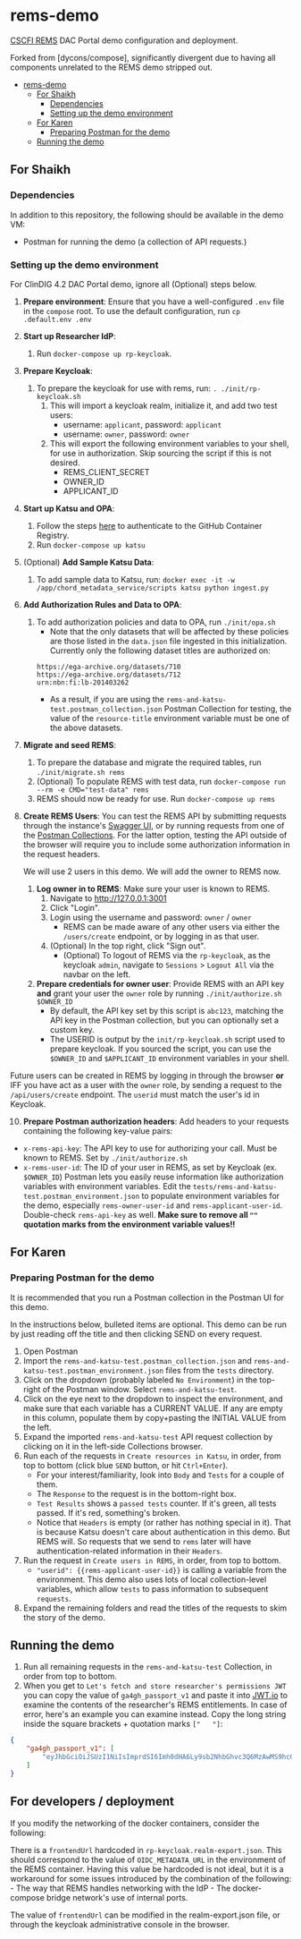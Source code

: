 # rems-demo
[CSCFI REMS](https://github.com/cscfi/rems) DAC Portal demo configuration and deployment.

Forked from [dycons/compose], significantly divergent due to having all components unrelated to the REMS demo stripped out.

<!-- @import "[TOC]" {cmd="toc" depthFrom=1 depthTo=6 orderedList=false} -->

<!-- code_chunk_output -->

- [rems-demo](#rems-demo)
  - [For Shaikh](#for-shaikh)
    - [Dependencies](#dependencies)
    - [Setting up the demo environment](#setting-up-the-demo-environment)
  - [For Karen](#for-karen)
    - [Preparing Postman for the demo](#preparing-postman-for-the-demo)
  - [Running the demo](#running-the-demo)

<!-- /code_chunk_output -->


## For Shaikh

### Dependencies

In addition to this repository, the following should be available in the demo VM:

- Postman for running the demo (a collection of API requests.)

### Setting up the demo environment

For ClinDIG 4.2 DAC Portal demo, ignore all (Optional) steps below.

1. **Prepare environment**: Ensure that you have a well-configured `.env` file in the `compose` root. To use the default configuration, run `cp .default.env .env`
2. **Start up Researcher IdP**:
    1. Run `docker-compose up rp-keycloak`.
3. **Prepare Keycloak**:
    1. To prepare the keycloak for use with rems, run: `. ./init/rp-keycloak.sh`
       1. This will import a keycloak realm, initialize it, and add two test users:
          - username: `applicant`, password: `applicant`
          - username: `owner`, password: `owner`
       2. This will export the following environment variables to your shell, for use in authorization. Skip sourcing the script if this is not desired.
          - REMS_CLIENT_SECRET
          - OWNER_ID
          - APPLICANT_ID
4. **Start up Katsu and OPA**:
    1. Follow the steps [here](https://docs.github.com/en/packages/working-with-a-github-packages-registry/working-with-the-container-registry#authenticating-to-the-container-registry) to authenticate to the GitHub Container Registry.
    2. Run `docker-compose up katsu`
5. (Optional) **Add Sample Katsu Data**:
    1. To add sample data to Katsu, run: `docker exec -it -w /app/chord_metadata_service/scripts katsu python ingest.py`
6. **Add Authorization Rules and Data to OPA**:
    1. To add authorization policies and data to OPA, run `./init/opa.sh`
       - Note that the only datasets that will be affected by these policies are those listed in the `data.json` file ingested in this initialization. Currently only the following dataset titles are authorized on:
       ```
       https://ega-archive.org/datasets/710
       https://ega-archive.org/datasets/712
       urn:nbn:fi:lb-201403262
       ```
       - As a result, if you are using the `rems-and-katsu-test.postman_collection.json` Postman Collection for testing, the value of the `resource-title` environment variable must be one of the above datasets.
7. **Migrate and seed REMS**:
    1. To prepare the database and migrate the required tables, run `./init/migrate.sh rems` 
    2. (Optional) To populate REMS with test data, run `docker-compose run --rm -e CMD="test-data" rems`
    3. REMS should now be ready for use. Run `docker-compose up rems`
8. **Create REMS Users**:
   You can test the REMS API by submitting requests through the instance's [Swagger UI](http://localhost:3001/swagger-ui/index.html), or by running requests from one of the [Postman Collections](https://github.com/dycons/compose/tree/develop/tests). For the latter option, testing the API outside of the browser will require you to include some authorization information in the request headers.

    We will use 2 users in this demo. We will add the owner to REMS now.

    1. **Log owner in to REMS**: Make sure your user is known to REMS.
        1. Navigate to http://127.0.0.1:3001
        2. Click "Login".
        3. Login using the username and password: `owner` / `owner`
            - REMS can be made aware of any other users via either the `/users/create` endpoint, or by logging in as that user.
        4. (Optional) In the top right, click "Sign out".
            - (Optional) To logout of REMS via the `rp-keycloak`, as the keycloak `admin`, navigate to `Sessions` > `Logout All` via the navbar on the left.
    2. **Prepare credentials for owner user**: Provide REMS with an API key **and** grant your user the `owner` role by running `./init/authorize.sh $OWNER_ID`
       - By default, the API key set by this script is `abc123`, matching the API key in the Postman collection, but you can optionally set a custom key.
       - The USERID is output by the `init/rp-keycloak.sh` script used to prepare keycloak. If you sourced the script, you can use the `$OWNER_ID` and `$APPLICANT_ID` environment variables in your shell.

Future users can be created in REMS by logging in through the browser **or** IFF you have act as a user with the `owner` role, by sending a request to the `/api/users/create` endpoint. The `userid` must match the user's id in Keycloak.

10. **Prepare Postman authorization headers**: Add headers to your requests containing the following key-value pairs:
- `x-rems-api-key`: The API key to use for authorizing your call. Must be known to REMS. Set by `./init/authorize.sh`
- `x-rems-user-id`: The ID of your user in REMS, as set by Keycloak (ex. `$OWNER_ID`)
Postman lets you easily reuse information like authorization variables with environment variables. Edit the `tests/rems-and-katsu-test.postman_environment.json` to populate environment variables for the demo, especially `rems-owner-user-id` and `rems-applicant-user-id`. Double-check `rems-api-key` as well. **Make sure to remove all `""` quotation marks from the environment variable values!!**

## For Karen

### Preparing Postman for the demo

It is recommended that you run a Postman collection in the Postman UI for this demo.

In the instructions below, bulleted items are optional. This demo can be run by just reading off the title and then clicking SEND on every request.

1. Open Postman
2. Import the `rems-and-katsu-test.postman_collection.json` and `rems-and-katsu-test.postman_environment.json` files from the `tests` directory.
3. Click on the dropdown (probably labeled `No Environment`) in the top-right of the Postman window. Select `rems-and-katsu-test`.
4. Click on the eye next to the dropdown to inspect the environment, and make sure that each variable has a CURRENT VALUE. If any are empty in this column, populate them by copy+pasting the INITIAL VALUE from the left.
5. Expand the imported `rems-and-katsu-test` API request collection by clicking on it in the left-side Collections browser.
6. Run each of the requests in `Create resources in Katsu`, in order, from top to bottom (click blue `SEND` button, or hit `Ctrl+Enter`).
    - For your interest/familiarity, look into `Body` and `Tests` for a couple of them.
    - The `Response` to the request is in the bottom-right box.
    - `Test Results` shows a `passed tests` counter. If it's green, all tests passed. If it's red, something's broken.
    - Notice that `Headers` is empty (or rather has nothing special in it). That is because Katsu doesn't care about authentication in this demo. But REMS will. So requests that we send to `rems` later will have authentication-related information in their `Headers`.
7. Run the request in `Create users in REMS`, in order, from top to bottom.
    - `"userid": {{rems-applicant-user-id}}` is calling a variable from the environment. This demo also uses lots of local collection-level variables, which allow `tests` to pass information to subsequent `requests`.
8. Expand the remaining folders and read the titles of the requests to skim the story of the demo.

## Running the demo

1. Run all remaining requests in the `rems-and-katsu-test` Collection, in order from top to bottom.
2. When you get to `Let's fetch and store researcher's permissions JWT` you can copy the value of `ga4gh_passport_v1` and paste it into [JWT.io](https://jwt.io/) to examine the contents of the researcher's REMS entitlements.
In case of error, here's an example you can examine instead. Copy the long string inside the square brackets + quotation marks `["   "]`:
```json
{
    "ga4gh_passport_v1": [
        "eyJhbGciOiJSUzI1NiIsImprdSI6Imh0dHA6Ly9sb2NhbGhvc3Q6MzAwMS9hcGkvandrIiwidHlwIjoiSldUIiwia2lkIjpudWxsfQ.eyJpc3MiOiJodHRwOi8vbG9jYWxob3N0OjMwMDEvIiwic3ViIjoiMzQ2MWFhN2MtYzNmMS00MmFkLWIxNjEtYzU2MDVhM2M3ZTk0IiwiaWF0IjoxNjQ5ODE4OTQwLCJleHAiOjE2ODEzNTQ5NDAsImdhNGdoX3Zpc2FfdjEiOnsidHlwZSI6IkNvbnRyb2xsZWRBY2Nlc3NHcmFudHMiLCJ2YWx1ZSI6Imh0dHBzOi8vZWdhLWFyY2hpdmUub3JnL2RhdGFzZXRzLzcxMCIsInNvdXJjZSI6Imh0dHA6Ly9sb2NhbGhvc3Q6MzAwMS8iLCJieSI6ImRhYyIsImFzc2VydGVkIjoxNjQ5ODE4OTMwfX0.kK8ADj3TNe7EDcZJ3zFiqfLp3Eagt9QRDhTEdiMo8VYllBKSkjZltvKe2B3oEbtzHPVhXquSXJIJMHOhRkr5hPbHvhAoahVL213VDdb_TtNcGda198_ZdGD-xWb6QRUeJXTaEMYt_SZY2j-VwDx9z-f1bG7xaFfh7hiwkpe4aBYtjBeyYApepV6J-D1sNwgXullpWhmQ2Ar_dLEXTiIruL9Slgu1AaOGmuedUK_saZLnPInUfSPd91bh0gH0_D0fg0PgI9DP_Pp9K6rk9PM_8vJm7d3CNCtcxXl7gx8RtldWgU9t684fxBLFZNdDE_0Xb4SKDLrcd9ME5Pv_74b-8Q"
    ]
}
```

## For developers / deployment

If you modify the networking of the docker containers, consider the following:

There is a `frontendUrl` hardcoded in `rp-keycloak.realm-export.json`. This should correspond to the value of `OIDC_METADATA_URL` in the environment of the REMS container. Having this value be hardcoded is not ideal, but it is a workaround for some issues introduced by the combination of the following:
    - The way that REMS handles networking with the IdP
    - The docker-compose bridge network's use of internal ports.

The value of `frontendUrl` can be modified in the realm-export.json file, or through the keycloak administrative console in the browser.